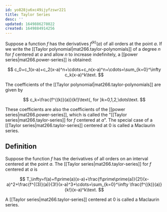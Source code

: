 ```yaml
---
id: yo828ju6xc49ijyfzswr221
title: Taylor Series
desc: ''
updated: 1649886278022
created: 1649884914256
---
```


Suppose a function $f$ has the derivatives $f^{(k)}(a)$ of all orders at the point $a$. If we write the [[Taylor polynomial|mat266.taylor-polynomials]] of a degree $n$ for $f$ centered at $a$ and allow $n$ to increase indefinitely, a [[power series|mat266.power-series]] is obtained:

$$
c_0+c_1(x-a)+c_2(x-a)^n+\cdots+c_n(x-a)^n+\cdots=\sum_{k=0}^\infty c_k(x-a)^k\text.
$$

The coefficients of the [[Taylor polynomial|mat266.taylor-polynomials]] are given by

$$
c_k=\frac{f^{(k)}(a)}{k!}\text{, for }k=0,1,2,\dots\text.
$$

These coefficients are also the coefficients of the [[power series|mat266.power-series]], which is called the "[[Taylor series|mat266.taylor-series]] for $f$ centered at $a$". The special case of a [[Taylor series|mat266.taylor-series]] centered at $0$ is called a Maclaurin series.

## Definition

Suppose the function $f$ has the derivatives of all orders on an interval centered at the point $a$. The [[Taylor series|mat266.taylor-series]] for $f$ centered at $a$ is

$$
T_\infty=f(a)+f\prime(a)(x-a)+\frac{f\prime\prime(a)}{2!}(x-a)^2+\frac{f^{(3)}(a)}{3!}(x-a)^3+\cdots=\sum_{k=0}^\infty \frac{f^{(k)}(a)}{k!}(x-a)^k\text.
$$

A [[Taylor series|mat266.taylor-series]] centered at $0$ is called a Maclaurin series.